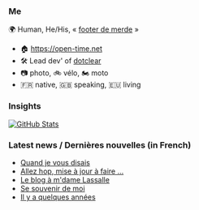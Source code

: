 ### Me

🌍 Human, He/His, « [footer de merde](https://open-time.net/post/2013/07/17/La-veritable-histoire-du-Footer-de-merde-) » 
* 🏠 https://open-time.net 
* 🛠️ Lead dev' of [dotclear](https://git.dotclear.org/dev/dotclear)
* 📷 photo, 🚲 vélo, 🏍️ moto 
* 🇫🇷 native, 🇬🇧 speaking, 🇪🇺 living

### Insights

[![GitHub Stats](https://github-readme-stats-sigma-five.vercel.app/api?username=franck-paul)](https://github.com/franck-paul)

### Latest news / Dernières nouvelles (in French)

<!-- BLOG-POST-LIST:START -->
- [Quand je vous disais](https://open-time.net/post/2025/05/15/Quand-je-vous-disais)
- [Allez hop, mise à jour à faire …](https://open-time.net/post/2025/05/14/Allez-hop-mise-a-jour-a-faire-)
- [Le blog à m&#39;dame Lassalle](https://open-time.net/post/2025/05/13/Le-blog-a-m-dame-Lassalle)
- [Se souvenir de moi](https://open-time.net/post/2025/05/12/Se-souvenir-de-moi)
- [Il y a quelques années](https://open-time.net/post/2025/05/11/Il-y-a-quelques-annees)
<!-- BLOG-POST-LIST:END -->
